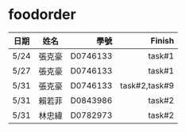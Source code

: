 # foodorder
日期     | 姓名| 學號 | Finish
--------|:-----:|-------:| -----:
5/24    | 張克豪 | D0746133 | task#1    | 
5/27    | 張克豪 | D0746133 | task#1    |
5/31    | 張克豪 | D0746133 |  task#2,task#9 |
5/31    | 賴若菲 | D0843986  |  task#2 |   
5/31    | 林忠緯 | D0782973  |  task#2 |   

